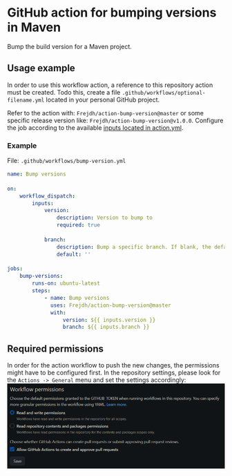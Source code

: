 # GitHub action for bumping versions in Maven
Bump the build version for a Maven project.


## Usage example
In order to use this workflow action, a reference to this repository action must be created. 
Todo this, create a file `.github/workflows/optional-filename.yml` located in your personal GitHub project.

Refer to the action with: `Frejdh/action-bump-version@master` or some specific release version like: `Frejdh/action-bump-version@v1.0.0`.
Configure the job according to the available [inputs located in action.yml](action.yml).

### Example
File: `.github/workflows/bump-version.yml`

```yaml
name: Bump versions

on:
    workflow_dispatch:
        inputs:
            version:
                description: Version to bump to
                required: true

            branch:
                description: Bump a specific branch. If blank, the default master/main branch will be used
                default: ''

jobs:
    bump-versions:
        runs-on: ubuntu-latest
        steps:
            - name: Bump versions
              uses: Frejdh/action-bump-version@master
              with:
                  version: ${{ inputs.version }}
                  branch: ${{ inputs.branch }}

```

## Required permissions
In order for the action workflow to push the new changes, the permissions might have to be configured first.
In the repository settings, please look for the `Actions -> General` menu and set the settings accordingly:
![Image in resources directory](resources/repository-permissions.png?raw=true "Permissions")